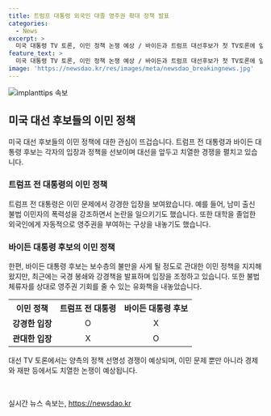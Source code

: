 ```yaml
---
title: 트럼프 대통령 외국인 대졸 영주권 확대 정책 발표
categories:
  - News
excerpt: >
  미국 대통령 TV 토론, 이민 정책 논쟁 예상 / 바이든과 트럼프 대선후보가 첫 TV토론에 앞서 이민 정책을 놓고 강경한 입장을 보이며 뜨거운 관심을 끌고 있다. 트럼프는 이주민 출신 불법 이민자의 폭력성을 강조하며 논란을 불러왔고, 바이든은 불법 체류자에게 영주권 기회를 주는 계획을 내놓아 논란을 빚었다. 양쪽은 토론에서 정책 선명성 경쟁을 펼치고, 고령이라는 비난에 대한 전략도 예상된다. 
feature_text: >
  미국 대통령 TV 토론, 이민 정책 논쟁 예상 / 바이든과 트럼프 대선후보가 첫 TV토론에 앞서 이민 정책을 놓고 강경한 입장을 보이며 뜨거운 관심을 끌고 있다. 트럼프는 이주민 출신 불법 이민자의 폭력성을 강조하며 논란을 불러왔고, 바이든은 불법 체류자에게 영주권 기회를 주는 계획을 내놓아 논란을 빚었다. 양쪽은 토론에서 정책 선명성 경쟁을 펼치고, 고령이라는 비난에 대한 전략도 예상된다. 
image: 'https://newsdao.kr/res/images/meta/newsdao_breakingnews.jpg'
---
```


<p><img src="https://newsdao.kr/res/images/meta/newsdao_breakingnews.jpg" alt="implanttips 속보" /></p>

<h2 data-ke-size="size26">미국 대선 후보들의 이민 정책</h2>

<p data-ke-size="size16">미국 대선 후보들의 이민 정책에 대한 관심이 뜨겁습니다. 트럼프 전 대통령과 바이든 대통령 후보는 각자의 입장과 정책을 선보이며 대선을 앞두고 치열한 경쟁을 펼치고 있습니다.</p>

<h3>트럼프 전 대통령의 이민 정책</h3>

<p data-ke-size="size16">트럼프 전 대통령은 이민 문제에서 강경한 입장을 보여왔습니다. 예를 들어, 남미 출신 불법 이민자의 폭력성을 강조하면서 논란을 일으키기도 했습니다. 또한 대학을 졸업한 외국인에게 자동적으로 영주권을 부여하는 구상을 내놓기도 했습니다.</p>

<h3>바이든 대통령 후보의 이민 정책</h3>

<p data-ke-size="size16">한편, 바이든 대통령 후보는 보수층의 불만을 사게 될 정도로 관대한 이민 정책을 지지해왔지만, 최근에는 국경 봉쇄와 강경책을 발표하며 입장을 조정하고 있습니다. 또한 불법 체류자를 상대로 영주권 기회를 줄 수 있는 유화책을 내놓았습니다.</p>

<table>
    <tr>
        <th>이민 정책</th>
        <th>트럼프 전 대통령</th>
        <th>바이든 대통령 후보</th>
    </tr>
    <tr>
        <td style="text-align: center; height: 17px;"><b>강경한 입장</b></td>
        <td style="text-align: center; height: 17px;">O</td>
        <td style="text-align: center; height: 17px;">X</td>
    </tr>
    <tr>
        <td style="text-align: center; height: 17px;"><b>관대한 입장</b></td>
        <td style="text-align: center; height: 17px;">X</td>
        <td style="text-align: center; height: 17px;">O</td>
    </tr>
</table>

<p data-ke-size="size16">대선 TV 토론에서는 양측의 정책 선명성 경쟁이 예상되며, 이민 문제 뿐만 아니라 경제와 재판 등에서도 치열한 논쟁이 예상됩니다.</p>

<p data-ke-size="size16">&nbsp;</p>
실시간 뉴스 속보는, <a href="https://newsdao.kr" rel="dofollow">https://newsdao.kr</a>


